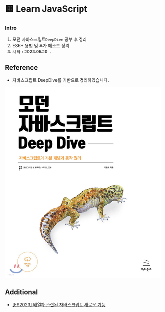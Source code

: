 # 🟨 Learn JavaScript

### Intro

1. 모던 자바스크립트`DeepDive` 공부 후 정리
2. ES6+ 용법 및 추가 메소드 정리
3. 시작 : 2023.05.29 \~

## Reference

* 자바스크립트 DeepDive를 기반으로 정리하였습니다.

![](../.gitbook/assets/image.png)

##

## Additional

* [\[ES2023\] 배열과 관련된 자바스크립트 새로운 기능](https://velog.io/@taetae-5/ES2023%EC%9D%98-%EC%9E%90%EB%B0%94%EC%8A%A4%ED%81%AC%EB%A6%BD%ED%8A%B8-%EC%83%88%EB%A1%9C%EC%9A%B4-%EA%B8%B0%EB%8A%A5)

